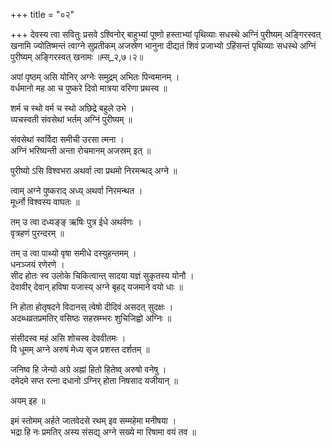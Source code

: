 +++
title = "०२"

+++
देवस्य त्वा सवितुः प्रसवे ऽश्विनोर् बाहुभ्यां पूष्णो हस्ताभ्यां पृथिव्याः सधस्थे अग्निं पुरीष्यम् अङ्गिरस्वत् खनामि ज्योतिष्मन्तं त्वाग्ने सुप्रतीकम् अजस्रेण भानुना दीद्यतं शिवं प्रजाभ्यो ऽहिंसन्तं पृथिव्याः सधस्थे अग्निं पुरीष्यम् अङ्गिरस्वत् खनामः ॥म्स्_२,७।२॥  
    
अपां पृष्ठम् असि योनिर् अग्नेः समुद्रम् अभितः पिन्वमानम् ।  
वर्धमानो मह आ च पुष्करे दिवो मात्रया वरिणा प्रथस्व ॥  
    
शर्म च स्थो वर्म च स्थो अछिद्रे बहुले उभे ।  
व्यचस्वती संवसेथां भर्तम् अग्निं पुरीष्यम् ॥  
    
  
संवसेथां स्वर्विदा समीची उरसा त्मना ।  
अग्निं भरिष्यन्ती अन्ता रोचमानम् अजस्रम् इत् ॥  
    
पुरीष्यो ऽसि विश्वभरा अथर्वा त्वा प्रथमो निरमन्थद् अग्ने ॥  
    
त्वाम् अग्ने पुष्कराद् अध्य् अथर्वा निरमन्थत ।  
मूर्ध्नो विश्वस्य वाघतः ॥  
    
तम् उ त्वा दध्यङ्ङ् ऋषिः पुत्र ईधे अथर्वणः ।  
वृत्रहणं पुरन्दरम् ॥  
    
तम् उ त्वा पाथ्यो वृषा समीधे दस्युहन्तमम् ।  
धनञ्जयं रणेरणे ।  
सीद होतः स्व उलोके चिकित्वान्त् सादया यज्ञं सुकृतस्य योनौ ।  
देवावीर् देवान् हविषा यजास्य् अग्ने बृहद् यजमाने वयो धाः ॥  
    
नि होता होतृषदने विदानस् त्वेषो दीदिवं असदत् सुदक्षः ।  
अदब्धव्रतप्रमतिर् वसिष्ठः सहस्रम्भरः शुचिजिह्वो अग्निः ॥  
    
संसीदस्व महं असि शोचस्व देववीतमः ।  
वि धूमम् अग्ने अरुषं मेध्य सृज प्रशस्त दर्शतम् ॥  
    
जनिष्व हि जेन्यो अग्रे अह्नां हितो हितेष्व् अरुषो वनेषु ।  
दमेदमे सप्त रत्ना दधानो ऽग्निर् होता निषसाद यजीयान् ॥  
    
अयम् इह ॥  
    
  
इमं स्तोमम् अर्हते जातवेदसे रथम् इव सम्महेमा मनीषया ।  
भद्रा हि नः प्रमतिर् अस्य संसद्य् अग्ने सख्ये मा रिषामा वयं तव ॥  
    
